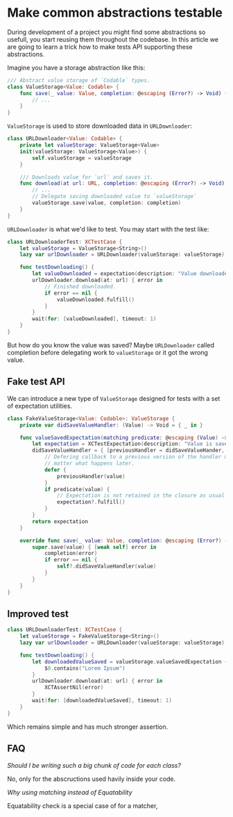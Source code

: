 # Make common abstractions testable

During development of a project you might find some abstractions so usefull, you start reusing them throughout the codebase. In this article we are going to learn a trick how to make tests API supporting these abstractions.

Imagine you have a storage abstraction like this:
```swift
/// Abstract value storage of `Codable` types.
class ValueStorage<Value: Codable> {
    func save(_ value: Value, completion: @escaping (Error?) -> Void) {
        // ...
    }
}
```

`ValueStorage` is used to store downloaded data in `URLDownloader`:
```swift
class URLDownloader<Value: Codable> {
    private let valueStorage: ValueStorage<Value>
    init(valueStorage: ValueStorage<Value>) {
        self.valueStorage = valueStorage
    }

    /// Downloads value for `url` and saves it.
    func download(at url: URL, completion: @escaping (Error?) -> Void) {
        // ...
        // Delegate saving downloaded value to `valueStorage`
        valueStorage.save(value, completion: completion)
    }
}
```
`URLDownloader` is what we'd like to test. You may start with the test like:
```swift
class URLDownloaderTest: XCTestCase {
    let valueStorage = ValueStorage<String>()
    lazy var urlDownloader = URLDownloader(valueStorage: valueStorage)

    func testDownloading() {
        let valueDownloaded = expectation(description: "Value downloaded")
        urlDownloader.download(at: url) { error in
            // Finished downloaded.
            if error == nil {
                valueDownloaded.fulfill()
            }
        }
        wait(for: [valueDownloaded], timeout: 1)
    }
}
```
But how do you know the value was saved? Maybe `URLDownloader` called completion before delegating work to `valueStorage` or it got the wrong value.

## Fake test API

We can introduce a new type of `ValueStorage` designed for tests with a set of expectation utilities.

```swift
class FakeValueStorage<Value: Codable>: ValueStorage {
    private var didSaveValueHandler: (Value) -> Void = { _ in }

    func valueSavedExpectation(matching predicate: @escaping (Value) -> Void) -> XCTestExpectation {
        let expectation = XCTestExpectation(description: "Value is saved matching")
        didSaveValueHandler = { [previousHandler = didSaveValueHander, weak expectation] value in
            // Defering callback to a previous version of the handler makes the chaining work not 
            // matter what happens later.
            defer {
                previousHandler(value)
            }
            if predicate(value) {
                // Expectation is not retained in the closure as usual test doesn't need it as you create bunch of expectations at the beginning of the test and wait on them at the end.
                expectation?.fulfill()
            }
        }
        return expectation
    }

    override func save(_ value: Value, completion: @escaping (Error?) -> Void) {
        super.save(value) { [weak self] error in
            completion(error)
            if error == nil {
                self?.didSaveValueHandler(value)
            }
        }
    }
}
```

## Improved test
```swift
class URLDownloaderTest: XCTestCase {
    let valueStorage = FakeValueStorage<String>()
    lazy var urlDownloader = URLDownloader(valueStorage: valueStorage)

    func testDownloading() {
        let downloadedValueSaved = valueStorage.valueSavedExpectation { 
            $0.contains("Lorem Ipsum")
        }
        urlDownloader.download(at: url) { error in
            XCTAssertNil(error)
        }
        wait(for: [downloadedValueSaved], timeout: 1)
    }
}
```
Which remains simple and has much stronger assertion.

## FAQ

*Should I be writing such a big chunk of code for each class?*

No, only for the abscructions used havily inside your code.

*Why using matching instead of Equatability*

Equatability check is a special case of for a matcher, 